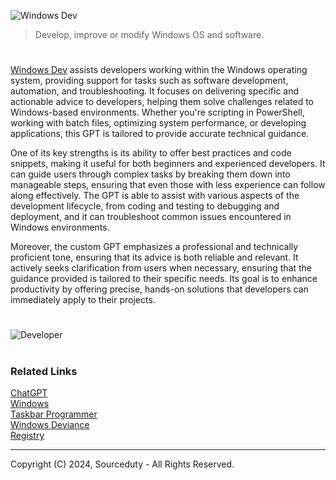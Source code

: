 ![Windows Dev](https://github.com/user-attachments/assets/89a52696-fdd0-41d8-bdc8-ade35a8adb77)

> Develop, improve or modify Windows OS and software.

#

[Windows Dev](https://chatgpt.com/g/g-8AxedHUOa-windows-dev) assists developers working within the Windows operating system, providing support for tasks such as software development, automation, and troubleshooting. It focuses on delivering specific and actionable advice to developers, helping them solve challenges related to Windows-based environments. Whether you're scripting in PowerShell, working with batch files, optimizing system performance, or developing applications, this GPT is tailored to provide accurate technical guidance.

One of its key strengths is its ability to offer best practices and code snippets, making it useful for both beginners and experienced developers. It can guide users through complex tasks by breaking them down into manageable steps, ensuring that even those with less experience can follow along effectively. The GPT is able to assist with various aspects of the development lifecycle, from coding and testing to debugging and deployment, and it can troubleshoot common issues encountered in Windows environments.

Moreover, the custom GPT emphasizes a professional and technically proficient tone, ensuring that its advice is both reliable and relevant. It actively seeks clarification from users when necessary, ensuring that the guidance provided is tailored to their specific needs. Its goal is to enhance productivity by offering precise, hands-on solutions that developers can immediately apply to their projects.

#

![Developer](https://github.com/user-attachments/assets/cc7e8803-0627-46a9-a3dc-0ccec6f8fc9c)

#
### Related Links

[ChatGPT](https://github.com/sourceduty/ChatGPT)
<br>
[Windows](https://github.com/sourceduty/Windows)
<br>
[Taskbar Programmer](https://github.com/sourceduty/Taskbar_Programmer)
<br>
[Windows Deviance](https://github.com/sourceduty/Windows_Deviance)
<br>
[Registry](https://github.com/sourceduty/Registry)

***
Copyright (C) 2024, Sourceduty - All Rights Reserved.

